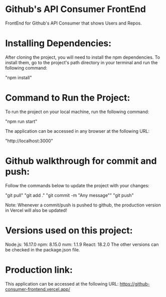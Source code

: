 # Github's API Consumer FrontEnd
FrontEnd for Github's API Consumer that shows Users and Repos.

# Installing Dependencies:
After cloning the project, you will need to install the npm dependencies. To install them, go to the project's path directory in your terminal and run the following command:

"npm install"

# Command to Run the Project:
To run the project on your local machine, run the following command:

"npm run start"

The application can be accessed in any browser at the following URL:

"http://localhost:3000"

# Github walkthrough for commit and push:
Follow the commands below to update the project with your changes:

"git pull"
"git add ."
"git commit -m "Any message""
"git push"

Note: Whenever a commit/push is pushed to github, the production version in Vercel will also be updated!

# Versions used on this project:
Node.js: 16.17.0
npm: 8.15.0
nvm: 1.1.9
React: 18.2.0
The other versions can be checked in the package.json file.

# Production link:
This application can be accessed at the following URL:
https://github-consumer-frontend.vercel.app/